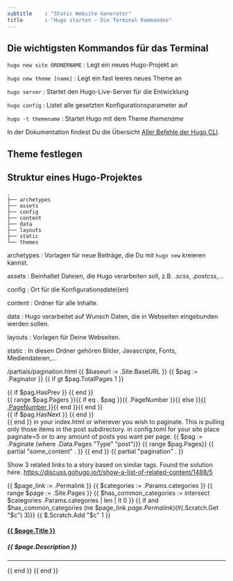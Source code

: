 ```yaml
---
subtitle    : "Static Website Generator"
title       : "Hugo starten – Die Terminal Kommandos"
---
```

## Die wichtigsten Kommandos für das Terminal

`hugo new site ORDNERNAME`
: Legt ein neues Hugo-Projekt an

`hugo new theme [name]`
: Legt ein fast leeres neues Theme an

`hugo server`
: Startet den Hugo-Live-Server für die Entwicklung

`hugo config`
: Listet alle gesetzten Konfigurationsparameter auf

`hugo -t themename`
: Startet Hugo mit dem Theme _themename_

In der Dokumentation findest Du die Übersicht 
[Aller Befehle der Hugo CLI](https://gohugo.io/getting-started/usage/).

## Theme festlegen

## Struktur eines Hugo-Projektes

~~~
.
├── archetypes
├── assets
├── config
├── content
├── data
├── layouts
├── static
└── themes
~~~

archetypes
: Vorlagen für neue Beiträge, die Du mit `hugo new` kreieren kannst.

assets
: Beinhaltet Dateien, die Hugo verarbeiten soll, z.B. *.scss*, *.postcss*,…

config
: Ort für die Konfigurationsdatei(en)

content
: Ordner für alle Inhalte.

data
: Hugo verarbeitet auf Wunsch Daten, die in Webseiten eingebunden werden sollen.

layouts
: Vorlagen für Deine Webseiten.

static
: In diesen Ordner gehören Bilder, Javascripte, Fonts, Mediendateien,…






/partials/pagination.html
{{ $baseurl := .Site.BaseURL }}
{{ $pag := .Paginator }}
{{ if gt $pag.TotalPages 1 }}
<nav class="center">
    <div class="pagination">
        <div class="row">
{{ if $pag.HasPrev }}
<a class="prev page-numbers" href="{{ $baseurl }}{{ $pag.Prev.URL }}"><span class="glyphicon  glyphicon-chevron-left"></span></a>
{{ end }}
    <div class="pagination__page-numbers">{{ range $pag.Pagers }}{{ if eq . $pag }}<span class='page-numbers current'>{{ .PageNumber }}</span>{{ else }}<a class='page-numbers' href='{{ $baseurl }}{{ .URL }}'>{{ .PageNumber }}</a>{{ end }}{{ end }}</div>
{{ if $pag.HasNext }}
                <a class="next page-numbers" href="{{ $baseurl }}{{ $pag.Next.URL }}"><span class="glyphicon  glyphicon-chevron-right"></span></a>
{{ end }}
            </div>
        </div>
</nav>
{{ end }}
in your index.html or wherever you wish to paginate.  This is pulling only those items in the post subdirectory.  in config.toml for your site place paginate=5 or to any amount of posts you want per page.
{{ $pag := .Paginate (where .Data.Pages "Type" "post")}}
{{ range $pag.Pages}}
{{ partial "some_content" . }}
{{ end }}
    {{ partial "pagination" . }}




Show 3 related links to a story based on similar tags. Found the solution here. https://discuss.gohugo.io/t/show-a-list-of-related-content/1488/5

{{ $page_link := .Permalink }}
{{ $categories := .Params.categories }}
{{ range $page := .Site.Pages }}
{{ $has_common_categories := intersect $categories .Params.categories | len | lt 0 }}
{{ if and $has_common_categories (ne $page_link $page.Permalink) (lt ($.Scratch.Get "$c") 3)}}
{{ $.Scratch.Add "$c" 1 }}
<h4><a href="{{ $page.Permalink }}">{{ $page.Title }}</a></h4>
<h5>{{ $page.Description }}</h5>
<hr>
{{ end }}
{{ end }}